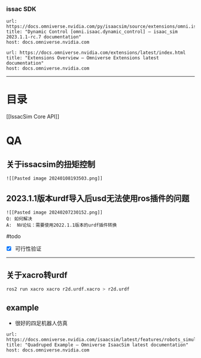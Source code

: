 ### issac SDK
```cardlink
url: https://docs.omniverse.nvidia.com/py/isaacsim/source/extensions/omni.isaac.dynamic_control/docs/index.html
title: "Dynamic Control [omni.isaac.dynamic_control] — isaac_sim 2023.1.1-rc.7 documentation"
host: docs.omniverse.nvidia.com
```
```cardlink
url: https://docs.omniverse.nvidia.com/extensions/latest/index.html
title: "Extensions Overview — Omniverse Extensions latest documentation"
host: docs.omniverse.nvidia.com
```

---
# 目录
[[IssacSim Core API]]
# QA

## 关于issacsim的扭矩控制

	![[Pasted image 20240108193503.png]]

## 2023.1.1版本urdf导入后usd无法使用ros插件的问题
	![[Pasted image 20240207230152.png]]
	Q: 如何解决
	A:  NV论坛：需要使用2022.1.1版本的urdf插件转换

#todo
- [x] 可行性验证

---

## 关于xacro转urdf
``` bash
ros2 run xacro xacro r2d.urdf.xacro > r2d.urdf
```
## example

* 很好的四足机器人仿真
```cardlink
url: https://docs.omniverse.nvidia.com/isaacsim/latest/features/robots_simulation/ext_omni_isaac_quadruped.html
title: "Quadruped Example — Omniverse IsaacSim latest documentation"
host: docs.omniverse.nvidia.com
```
